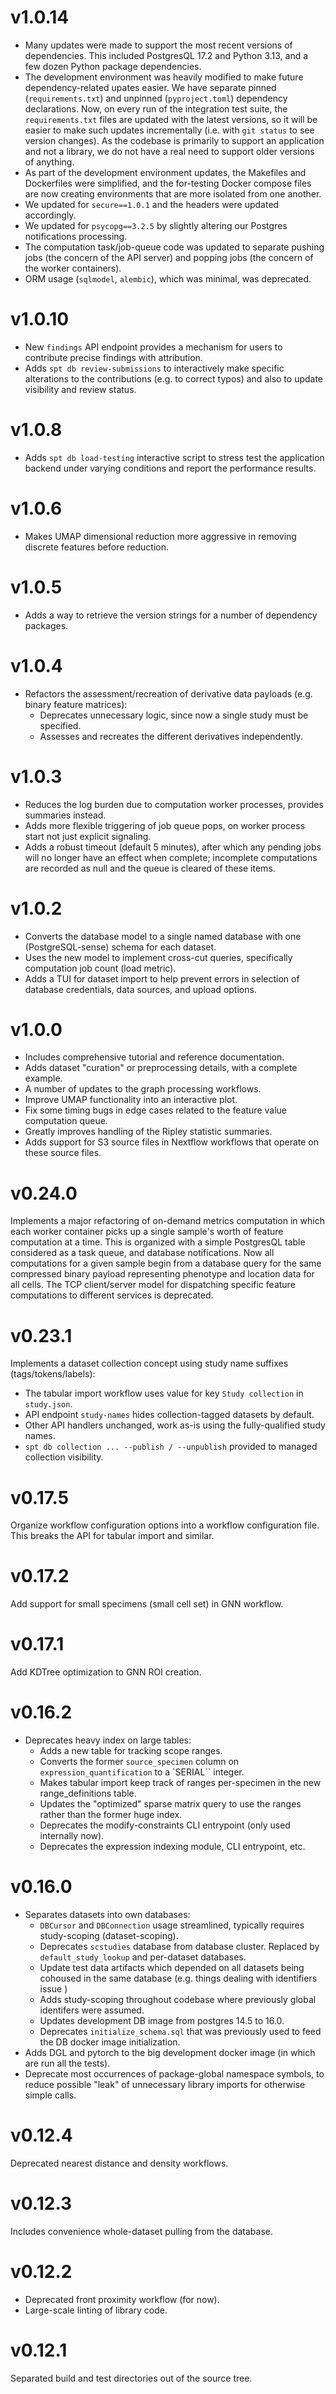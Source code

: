 # v1.0.14
- Many updates were made to support the most recent versions of dependencies. This included PostgresQL 17.2 and Python 3.13, and a few dozen Python package dependencies.
- The development environment was heavily modified to make future dependency-related upates easier. We have separate pinned (`requirements.txt`) and unpinned (`pyproject.toml`) dependency declarations. Now, on every run of the integration test suite, the `requirements.txt` files are updated with the latest versions, so it will be easier to make such updates incrementally (i.e. with `git status` to see version changes). As the codebase is primarily to support an application and not a library, we do not have a real need to support older versions of anything.
- As part of the development environment updates, the Makefiles and Dockerfiles were simplified, and the for-testing Docker compose files are now creating environments that are more isolated from one another.
- We updated for `secure==1.0.1` and the headers were updated accordingly.
- We updated for `psycopg==3.2.5` by slightly altering our Postgres notifications processing.
- The computation task/job-queue code was updated to separate pushing jobs (the concern of the API server) and popping jobs (the concern of the worker containers).
- ORM usage (`sqlmodel`, `alembic`), which was minimal, was deprecated.

# v1.0.10
- New `findings` API endpoint provides a mechanism for users to contribute precise findings with attribution.
- Adds `spt db review-submissions` to interactively make specific alterations to the contributions (e.g. to correct typos) and also to update visibility and review status.

# v1.0.8
- Adds `spt db load-testing` interactive script to stress test the application backend under varying conditions and report the performance results.

# v1.0.6
- Makes UMAP dimensional reduction more aggressive in removing discrete features before reduction.

# v1.0.5
- Adds a way to retrieve the version strings for a number of dependency packages.

# v1.0.4
- Refactors the assessment/recreation of derivative data payloads (e.g. binary feature matrices):
  - Deprecates unnecessary logic, since now a single study must be specified.
  - Assesses and recreates the different derivatives independently.

# v1.0.3
- Reduces the log burden due to computation worker processes, provides summaries instead.
- Adds more flexible triggering of job queue pops, on worker process start not just explicit signaling.
- Adds a robust timeout (default 5 minutes), after which any pending jobs will no longer have an effect when complete; incomplete computations are recorded as null and the queue is cleared of these items.

# v1.0.2
- Converts the database model to a single named database with one (PostgreSQL-sense) schema for each dataset.
- Uses the new model to implement cross-cut queries, specifically computation job count (load metric).
- Adds a TUI for dataset import to help prevent errors in selection of database credentials, data sources, and upload options.

# v1.0.0
- Includes comprehensive tutorial and reference documentation.
- Adds dataset "curation" or preprocessing details, with a complete example.
- A number of updates to the graph processing workflows.
- Improve UMAP functionality into an interactive plot.
- Fix some timing bugs in edge cases related to the feature value computation queue.
- Greatly improves handling of the Ripley statistic summaries.
- Adds support for S3 source files in Nextflow workflows that operate on these source files.

# v0.24.0
Implements a major refactoring of on-demand metrics computation in which each worker container picks up a single sample's worth of feature computation at a time. This is organized with a simple PostgresQL table considered as a task queue, and database notifications. Now all computations for a given sample begin from a database query for the same compressed binary payload representing phenotype and location data for all cells. The TCP client/server model for dispatching specific feature computations to different services is deprecated.

# v0.23.1
Implements a dataset collection concept using study name suffixes (tags/tokens/labels):
- The tabular import workflow uses value for key `Study collection` in `study.json`.
- API endpoint `study-names` hides collection-tagged datasets by default.
- Other API handlers unchanged, work as-is using the fully-qualified study names.
- `spt db collection ... --publish / --unpublish` provided to managed collection visibility.

# v0.17.5
Organize workflow configuration options into a workflow configuration file.
This breaks the API for tabular import and similar.

# v0.17.2
Add support for small specimens (small cell set) in GNN workflow.

# v0.17.1
Add KDTree optimization to GNN ROI creation.

# v0.16.2
- Deprecates heavy index on large tables:
  - Adds a new table for tracking scope ranges.
  - Converts the former `source_specimen` column on `expression_quantification` to a `SERIAL`` integer.
  - Makes tabular import keep track of ranges per-specimen in the new range_definitions table.
  - Updates the "optimized" sparse matrix query to use the ranges rather than the former huge index.
  - Deprecates the modify-constraints CLI entrypoint (only used internally now).
  - Deprecates the expression indexing module, CLI entrypoint, etc.

# v0.16.0
- Separates datasets into own databases:
  - `DBCursor` and `DBConnection` usage streamlined, typically requires study-scoping (dataset-scoping).
  - Deprecates `scstudies` database from database cluster. Replaced by `default_study_lookup` and per-dataset databases.
  - Update test data artifacts which depended on all datasets being cohoused in the same database (e.g. things dealing with identifiers issue )
  - Adds study-scoping throughout codebase where previously global identifers were assumed.
  - Updates development DB image from postgres 14.5 to 16.0.
  - Deprecates `initialize_schema.sql` that was previously used to feed the DB docker image initialization.
- Adds DGL and pytorch to the big development docker image (in which are run all the tests).
- Deprecate most occurrences of package-global namespace symbols, to reduce possible "leak" of unnecessary library imports for otherwise simple calls.

# v0.12.4
Deprecated nearest distance and density workflows.

# v0.12.3

Includes convenience whole-dataset pulling from the database.

# v0.12.2

* Deprecated front proximity workflow (for now).
* Large-scale linting of library code.

# v0.12.1

Separated build and test directories out of the source tree.
